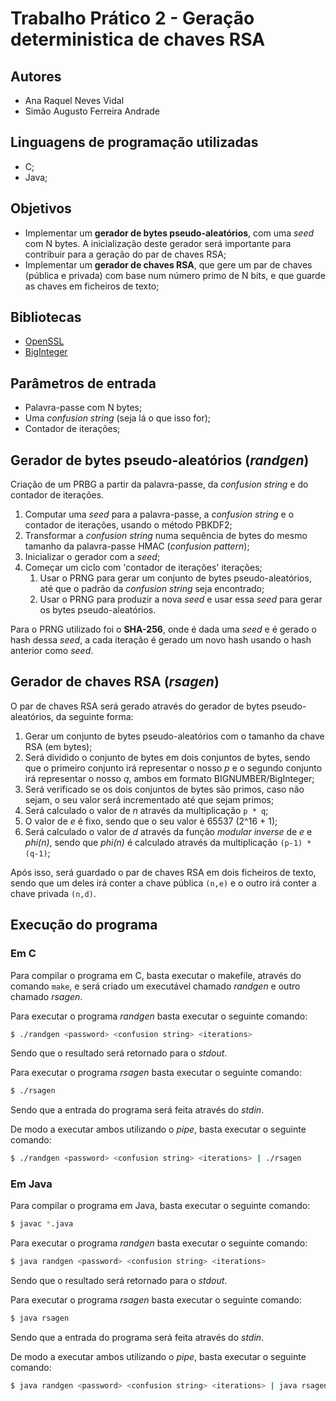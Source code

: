 # Trabalho Prático 2 - Geração deterministica de chaves RSA

## Autores
- Ana Raquel Neves Vidal
- Simão Augusto Ferreira Andrade

## Linguagens de programação utilizadas
- C;
- Java;

## Objetivos
- Implementar um **gerador de bytes pseudo-aleatórios**, com uma *seed* com N bytes. A inicialização deste gerador será importante para contribuir para a geração do par de chaves RSA;
- Implementar um **gerador de chaves RSA**, que gere um par de chaves (pública e privada) com base num número primo de N bits, e que guarde as chaves em ficheiros de texto;

## Bibliotecas
- [OpenSSL](https://www.openssl.org/)
- [BigInteger](https://docs.oracle.com/javase/7/docs/api/java/math/BigInteger.html)

## Parâmetros de entrada
- Palavra-passe com N bytes;
- Uma *confusion string* (seja lá o que isso for);
- Contador de iterações;

## Gerador de bytes pseudo-aleatórios (*randgen*)
Criação de um PRBG a partir da palavra-passe, da *confusion string* e do contador de iterações.

1. Computar uma *seed* para a palavra-passe, a *confusion string* e o contador de iterações, usando o método PBKDF2;
2. Transformar a *confusion string* numa sequência de bytes do mesmo tamanho da palavra-passe HMAC (*confusion pattern*);
3. Inicializar o gerador com a *seed*;
4. Começar um ciclo com 'contador de iterações' iterações;
    1. Usar o PRNG para gerar um conjunto de bytes pseudo-aleatórios, até que o padrão da *confusion string* seja encontrado;
    2. Usar o PRNG para produzir a nova *seed* e usar essa *seed* para gerar os bytes pseudo-aleatórios.

Para o PRNG utilizado foi o **SHA-256**, onde é dada uma *seed* e é gerado o hash dessa *seed*, a cada iteração é gerado um novo hash usando o hash anterior como *seed*.

## Gerador de chaves RSA (*rsagen*)

O par de chaves RSA será gerado através do gerador de bytes pseudo-aleatórios, da seguinte forma:

1. Gerar um conjunto de bytes pseudo-aleatórios com o tamanho da chave RSA (em bytes);
2. Será dividido o conjunto de bytes em dois conjuntos de bytes, sendo que o primeiro conjunto irá representar o nosso *p* e o segundo conjunto irá representar o nosso *q*, ambos em formato BIGNUMBER/BigInteger;
3. Será verificado se os dois conjuntos de bytes são primos, caso não sejam, o seu valor será incrementado até que sejam primos;
4. Será calculado o valor de *n* através da multiplicação `p * q`;
5. O valor de *e* é fixo, sendo que o seu valor é 65537 (2^16 + 1);
6. Será calculado o valor de *d* através da função *modular inverse* de *e* e *phi(n)*, sendo que *phi(n)* é calculado através da multiplicação `(p-1) * (q-1)`;

Após isso, será guardado o par de chaves RSA em dois ficheiros de texto, sendo que um deles irá conter a chave pública `(n,e)` e o outro irá conter a chave privada `(n,d)`.


## Execução do programa

### Em C

Para compilar o programa em C, basta executar o makefile, através do comando `make`, e será criado um executável chamado *randgen* e outro chamado *rsagen*.

Para executar o programa *randgen* basta executar o seguinte comando:
```bash
$ ./randgen <password> <confusion string> <iterations>
```

Sendo que o resultado será retornado para o *stdout*.

Para executar o programa *rsagen* basta executar o seguinte comando:
```bash
$ ./rsagen
```

Sendo que a entrada do programa será feita através do *stdin*.

De modo a executar ambos utilizando o *pipe*, basta executar o seguinte comando:
```bash
$ ./randgen <password> <confusion string> <iterations> | ./rsagen
```

### Em Java

Para compilar o programa em Java, basta executar o seguinte comando:
```bash
$ javac *.java
```

Para executar o programa *randgen* basta executar o seguinte comando:
```bash
$ java randgen <password> <confusion string> <iterations>
```

Sendo que o resultado será retornado para o *stdout*.

Para executar o programa *rsagen* basta executar o seguinte comando:
```bash
$ java rsagen
```

Sendo que a entrada do programa será feita através do *stdin*.

De modo a executar ambos utilizando o *pipe*, basta executar o seguinte comando:
```bash
$ java randgen <password> <confusion string> <iterations> | java rsagen
```

